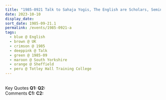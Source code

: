 ```yaml
---
title: "1985-0921 Talk to Sahaja Yogis, The English are Scholars, Seminar, Totley Hall Training College, Sheffield, South Yorkshire, UK"
date: 2023-10-10
display_date: 
sort_date: 1985-09-21.1
permalink: /events/1985-0921-a
tags:
  - blue @ English
  - brown @ UK
  - crimson @ 1985
  - deeppink @ Talk
  - green @ 1985-09
  - maroon @ South Yorkshire
  - orange @ Sheffield
  - peru @ Totley Hall Training College
---
```


<br>

<wave-list>
  <list-title color="DarkSeaGreen" width="55">Key Quotes</list-title>
  <list-item color="BlanchedAlmond" width="280"><b>Q1:</b> <i></i></list-item>
  <list-item color="Lavender" width="280"><b>Q2:</b> <i></i></list-item>
</wave-list>

<br>

<wave-list>
  <list-title color="DarkSeaGreen" width="55">Comments</list-title>
  <list-item color="BlanchedAlmond" width="280"><b>C1:</b> <i></i></list-item>
  <list-item color="Lavender" width="280"><b>C2:</b> <i></i></list-item>
</wave-list>